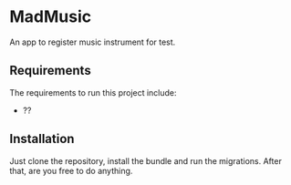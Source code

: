 # MadMusic
An app to register music instrument for test.

## Requirements

The requirements to run this project include:
* ??

## Installation

Just clone the repository, install the bundle and run the migrations. After that, are you free to do anything.
``` bash
